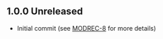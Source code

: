 ## 1.0.0 Unreleased
 * Initial commit (see [MODREC-8](https://issues.folio.org/browse/MODREC-8) for more details)
 
